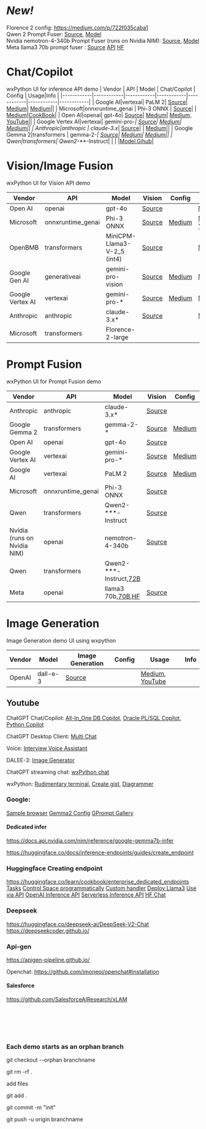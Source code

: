 # *New!* 
Florence 2 config:  https://medium.com/p/722f035caba1 
<br>Qwen 2 Prompt Fuser: [Source](https://github.com/myaichat/wxchat/blob/qwen2_prompt_fuser/include/Prompt/Qwen_Qwen2_Prompt.py), [Model](https://huggingface.co/collections/Qwen/qwen2-6659360b33528ced941e557f)
<br>Nvidia  nemotron-4-340b Prompt Fuser (runs on Nvidia NIM): [Source](https://github.com/myaichat/wxchat/blob/nvidia_nemotron_prompt_fuser/include/Prompt/Nvidia_Nemotron_Prompt.py), [Model](https://catalog.ngc.nvidia.com/orgs/nvidia/teams/nemo/models/nemotron-4-340b-instruct)
<br>
Meta llama3 70b prompt fuser : [Source](https://github.com/myaichat/wxchat/blob/meta_llama3_prompt_fuser/include/Prompt/Meta_Llama3_Prompt.py) [API](https://build.nvidia.com/meta/llama3-70b) [HF](https://huggingface.co/blog/llama3#inference-integrations)


# Chat/Copilot
wxPython UI for inference API demo
| Vendor   | API | Model   | Chat/Copilot | Config | Usage|Info | 
|------------|------------|------------|------------|------------|------------|------------|
| Google AI|vertexai| PaLM 2| [Source](https://github.com/myaichat/wxchat/blob/google_palm_copilot/include/Copilot/Google_PaLM.py)| [Medium](https://medium.com/p/ec1b62354bfa)| [Medium](https://medium.com/@alexbuzunov/introducing-palm-2-copilot-your-google-ai-powered-coding-assistant-1dddbf4fc1d0)|[]()|
| Microsoft|onnxruntime_genai | Phi-3 ONNX | [Source](https://github.com/myaichat/wxchat/blob/phy3_copilot/include/Phy3_Python.py)| []()| [Medium](https://github.com/microsoft/Phi-3CookBook?WT.mc_id=aiml-138114-kinfeylo)|[CookBook](https://github.com/microsoft/Phi-3CookBook?WT.mc_id=aiml-138114-kinfeylo)|
| Open AI|openai| gpt-4o| [Source](https://github.com/myaichat/wxchat/blob/feature/poor_mans_copilot/poor_mans/copilot/7d_copilot.py)| [Medium](https://medium.com/p/ec1b62354bfa)| [Medium](https://medium.com/p/6f03ca3b5569), [YouTube](https://www.youtube.com/watch?v=Yh1_YGSjTVQ&t=14s)|[]()|
| Google Vertex AI|vertexai| gemini-pro-*| [Source](https://github.com/myaichat/wxchat/blob/google_vertexai_copilot/include/Copilot/Google_VertexAI.py)| [Medium](https://medium.com/p/aa05cb233f2f)| [Medium](https://medium.com/p/4b06f4f19937)|[]()|
| Anthropic|anthropic | claude-3.x*| [Source](https://github.com/myaichat/wxchat/blob/claude_copilot/include/Copilot/Anthropic_Claude.py)| []()| [Medium](https://medium.com/p/6d295d10e357)|[]()|
| Google Gemma 2|transformers | gemma-2-*| [Source](https://github.com/myaichat/wxchat/blob/google_gemma/include/Copilot/Google_Gemma.py)| [Medium](https://medium.com/p/0d7dc430b72c)| [Medium](https://medium.com/p/4bd85eb997ec)|[]()|
| Qwen|transformers| Qwen2-***-Instruct| [](https://github.com/myaichat/wxchat/blob/qwen2_prompt_fuser/include/Prompt/Qwen_Qwen2_Prompt.py)| []()| []()|[Model](https://huggingface.co/collections/Qwen/qwen2-6659360b33528ced941e557f),[Gihub](https://github.com/QwenLM/Qwen)|


# Vision/Image Fusion
wxPython UI for Vision API demo

| Vendor   | API| Model   | Vision | Config | Usage|Info | 
|------------|------------|------------|------------|------------|------------|------------|
| Open AI|openai| gpt-4o | [Source](https://github.com/myaichat/wxchat/blob/gpt4_vision/include/Gpt4_Vision.py)| []()| [Medium](https://medium.com/p/2031397e3ceb), []()|
| Microsoft|onnxruntime_genai| Phi-3 ONNX | [Source](https://github.com/myaichat/wxchat/blob/phy3_vision/phy3_vision.py)| [Medium](https://medium.com/p/affb8f129332)| [Medium](https://medium.com/p/2d5dd6c0de2d), [YouTube](https://www.youtube.com/watch?v=dQM7_tNfkjs&t=1s)|[]()|
| OpenBMB|transformers  |MiniCPM-Llama3-V-2_5 (int4) | [Source](https://github.com/myaichat/wxchat/blob/minicpm_vision/include/MiniCPM_Vision.py)| []()| [Medium](https://medium.com/p/42bf91aa1c86), []()|[]()|
| Google Gen AI| generativeai |gemini-pro-vision | [Source](https://github.com/myaichat/wxchat/blob/google_vision/include/Google_Vision.py)| [Medium](https://medium.com/p/aa05cb233f2f)| [Medium](https://medium.com/p/c75adecb16eb), []()|[]()|
| Google Vertex AI|vertexai |gemini-pro-* | [Source](https://github.com/myaichat/wxchat/blob/google_vertexai_vision/google_vertexai_vision.py)| [Medium](https://medium.com/p/aa05cb233f2f)| [Medium](https://medium.com/p/0d3e1c0e1fb1), []()|[]()|
| Anthropic |anthropic |claude-3.x* | [Source](https://github.com/myaichat/wxchat/blob/claude_vision/claude_vision.py)| []()| [Medium](https://medium.com/p/1e0f89300754), []()|[]()|
| Microsoft |transformers |Florence-2-large | [](https://github.com/myaichat/wxchat/blob/claude_vision/claude_vision.py)| []()| [](https://medium.com/p/1e0f89300754) []()|[Model](https://huggingface.co/microsoft/Florence-2-large)|




# Prompt Fusion
wxPython UI for Prompt Fusion demo

| Vendor   | API| Model   | Vision | Config | Ueage|Info | 
|------------|------------|------------|------------|------------|------------|------------|
| Anthropic |anthropic| claude-3.x* | [Source](https://github.com/myaichat/wxchat/blob/claude_prompt_fusion/claude_prompt_fusion.py)| []()| [Medium](https://medium.com/p/4bd85eb997ec), []()|[]()|
| Google Gemma 2| transformers|gemma-2-* | [Source](https://github.com/myaichat/wxchat/blob/gemma_prompt_fusion/include/Prompt/Google_Gemma_Prompt.py)| [Medium](https://medium.com/p/0d7dc430b72c)| [Medium](https://medium.com/p/40e30431d9ac), []()|[]()|
|  Open AI|openai| gpt-4o | [Source](https://github.com/myaichat/wxchat/blob/gpt4_prompt_infuser/gpt4_prompt_infuser.py)| []()| [Medium](https://medium.com/me/stats/post/d8b41ec9e482), []()|[]()|
|  Google Vertex AI|vertexai| gemini-pro-* | [Source](https://github.com/myaichat/wxchat/blob/gemini_prompt_fuser/gemini_prompt_fuser.py)| [Medium](https://medium.com/p/aa05cb233f2f)| [Medium](), []()|[]()|
|  Google AI|vertexai |PaLM 2 | [Source](https://github.com/myaichat/wxchat/blob/palm_prompt_fuser/palm_prompt_fuser.py)| [Medium]( https://medium.com/p/ec1b62354bfa)| [Medium](https://medium.com/p/3d3d3f42895d), []()|[]()|
| Microsoft|onnxruntime_genai| Phi-3 ONNX | [Source](https://github.com/myaichat/wxchat/blob/phi3_prompt_fuser/phi3_prompt_fuser.py)| []()| [Medium]()|[]()|
| Qwen|transformers| Qwen2-***-Instruct| [Source](https://github.com/myaichat/wxchat/blob/qwen2_prompt_fuser/include/Prompt/Qwen_Qwen2_Prompt.py)| []()| [Medium]()|[Model](https://huggingface.co/collections/Qwen/qwen2-6659360b33528ced941e557f)|
| Nvidia<br>(runs on Nvidia NIM) |openai| nemotron-4-340b| [Source](https://github.com/myaichat/wxchat/blob/nvidia_nemotron_prompt_fuser/include/Prompt/Nvidia_Nemotron_Prompt.py)| []()| [Medium](https://medium.com/p/f9d55677d01a)|[Model](https://catalog.ngc.nvidia.com/orgs/nvidia/teams/nemo/models/nemotron-4-340b-instruct)|
| Qwen|transformers| Qwen2-***-Instruct,[72B](https://deepinfra.com/Qwen/Qwen2-72B-Instruct/api?example=openai-python)| [](https://github.com/myaichat/wxchat/blob/qwen2_prompt_fuser/include/Prompt/Qwen_Qwen2_Prompt.py)| []()| [Medium](https://medium.com/p/1ee0e47bfaf2)|[Model](https://huggingface.co/collections/Qwen/qwen2-6659360b33528ced941e557f),[Gihub](https://github.com/QwenLM/Qwen)|
| Meta|openai|  llama3 70b,[70B](https://build.nvidia.com/meta/llama3-70b),[HF](https://huggingface.co/blog/llama3#inference-integrations)| [Source](https://github.com/myaichat/wxchat/blob/meta_llama3_prompt_fuser/include/Prompt/Meta_Llama3_Prompt.py)| []()| [Medium](https://medium.com/p/a29c396f73c1)|[]()|







# Image Generation
Image Generation demo UI using wxpython

| Vendor   | Model   | Image Generation | Config | Usage|Info | 
|------------|------------|------------|------------|------------|------------|
| OpenAI| dall-e-3 | [Source](https://github.com/myaichat/wxchat/blob/create_dalee_image/image/create_dalee_image/7awx_any.py)| []()| [Medium](https://medium.com/p/70f457c2e851), [YouTube](https://www.youtube.com/watch?v=QlUF6PXgLOo&t=36s)|[]()|



## Youtube

ChatGPT Chat/Copilot: [All-In_One DB Copilot](https://www.youtube.com/watch?v=DdMXzxL0VBo&t=2s),  [Oracle PL/SQL Copilot](https://www.youtube.com/watch?v=v0Pnl-bAm9c),  [Python Copilot](https://www.youtube.com/watch?v=Yh1_YGSjTVQ&t=14s)

ChatGPT Desktop Client: [Multi Chat](https://www.youtube.com/watch?v=iTnSehOSrg8&t=209s)

Voice: [Interview Voice Assistant](https://www.youtube.com/watch?v=tgAFRJ-jb3s&t=4s)


DALEE-3: [Image Generator](https://www.youtube.com/watch?v=QlUF6PXgLOo&t=36s)

ChatGPT streaming chat: [wxPython chat](https://www.youtube.com/watch?v=Jb886h3kZGE&t=643s)


wxPython: [Rudimentary terminal](https://www.youtube.com/watch?v=odpbWfRmvDU), [Create gist](https://www.youtube.com/watch?v=FFqcDB1Yytw),  [Diagrammer](https://www.youtube.com/watch?v=TdXTu1l2Rz0&t=18s)




### Google: 
[Sample browser](https://cloud.google.com/docs/samples)  [Gemma2 Config](https://medium.com/p/0d7dc430b72c)    [GPrompt Gallery](https://console.cloud.google.com/vertex-ai/generative/prompt-gallery?_ga=2.197961389.362164277.1719958699-521879258.1717807561&project=spatial-flag-427113-n0) 



#### Dedicated infer
https://docs.api.nvidia.com/nim/reference/google-gemma7b-infer

https://huggingface.co/docs/inference-endpoints/guides/create_endpoint

### Huggingface Creating endpoint
https://huggingface.co/learn/cookbook/enterprise_dedicated_endpoints 
[Tasks](https://huggingface.co/docs/inference-endpoints/supported_tasks )
[Control Space programmatically](https://huggingface.co/docs/huggingface_hub/en/guides/manage-spaces )
[Custom handler](https://huggingface.co/docs/inference-endpoints/guides/custom_handler)
[Deploy Llama3](https://huggingface.co/blog/llama3#inference-integrations) 
[Use via API](https://www.gradio.app/guides/getting-started-with-the-python-client#the-view-api-page)
[OpenAI  Inference API](https://huggingface.co/blog/tgi-messages-api#using-inference-endpoints-with-openai-client-libraries)
[Serverless Inference API](https://huggingface.co/docs/api-inference/en/index)
[HF Chat](https://huggingface.co/chat/)


### Deepseek
https://huggingface.co/deepseek-ai/DeepSeek-V2-Chat
https://deepseekcoder.github.io/


### Api-gen
https://apigen-pipeline.github.io/

Openchat: https://github.com/imoneoi/openchat#installation

#### Salesforce
https://github.com/SalesforceAIResearch/xLAM








<br>
<br>
<br>
<br>

### Each demo starts as an orphan branch

git checkout --orphan branchname

git rm -rf .
 

add files

 

git add .

git commit -m "init"

git push -u origin branchname
